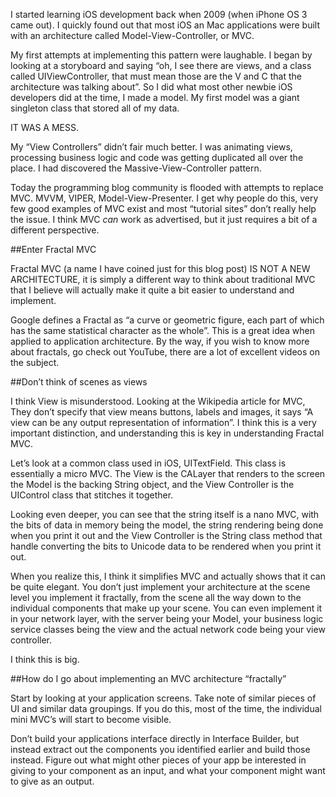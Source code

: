 <!--
Title: Fractal MVC: A Flexible iOS Architecture
Description: Examining MVC from a different point of view.
Date: 2018/09/04
Template: post
-->

I started learning iOS development back when 2009 (when iPhone OS 3 came out). I quickly found out that most iOS an Mac applications were built with an architecture called Model-View-Controller, or MVC. 

My first attempts at implementing this pattern were laughable. I began by looking at a storyboard and saying “oh, I see there are views, and a class called UIViewController, that must mean those are the V and C that the architecture was talking about”. So I did what most other newbie iOS developers did at the time, I made a model. My first model was a giant singleton class that stored all of my data. 

IT WAS A MESS.

My “View Controllers” didn’t fair much better. I was animating views, processing business logic and code was getting duplicated all over the place. I had discovered the Massive-View-Controller pattern.

Today the programming blog community is flooded with attempts to replace MVC. MVVM, VIPER, Model-View-Presenter. I get why people do this, very few good examples of MVC exist and most “tutorial sites” don’t really help the issue. I think MVC *can* work as advertised, but it just requires a bit of a different perspective.

##Enter Fractal MVC

Fractal MVC (a name I have coined just for this blog post) IS NOT A NEW ARCHITECTURE, it is simply a different way to think about traditional MVC that I believe will actually make it quite a bit easier to understand and implement.

Google defines a Fractal as “a curve or geometric figure, each part of which has the same statistical character as the whole”. This is a great idea when applied to application architecture. By the way, if you wish to know more about fractals, go check out YouTube, there are a lot of excellent videos on the subject.

##Don’t think of scenes as views

I think View is misunderstood. Looking at the Wikipedia article for MVC, They don’t specify that view means buttons, labels and images, it says “A view can be any output representation of information”. I think this is a very important distinction, and understanding this is key in understanding Fractal MVC.

Let’s look at a common class used in iOS, UITextField. This class is essentially a micro MVC. The View is the CALayer that renders to the screen the Model is the backing String object, and the View Controller is the UIControl class that stitches it together. 

Looking even deeper, you can see that the string itself is a nano MVC, with the bits of data in memory being the model, the string rendering being done when you print it out and the View Controller is the String class method that handle converting the bits to Unicode data to be rendered when you print it out.

<Insert graphic showing MVC within MVC>

When you realize this, I think it simplifies MVC and actually shows that it can be quite elegant. You don’t just implement your architecture at the scene level you implement it fractally, from the scene all the way down to the individual components that make up your scene. You can even implement it in your network layer, with the server being your Model, your business logic service classes being the view and the actual network code being your view controller.

I think this is big.

##How do I go about implementing an MVC architecture “fractally”

Start by looking at your application screens. Take note of similar pieces of UI and similar data groupings. If you do this, most of the time, the individual mini MVC’s will start to become visible.

Don’t build your applications interface directly in Interface Builder, but instead extract out the components you identified earlier and build those instead. Figure out what might other pieces of your app be interested in giving to your component as an input, and what your component might want to give as an output.
